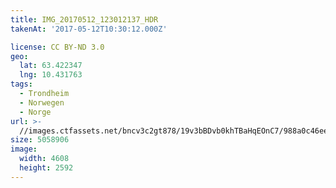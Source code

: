 ```yaml
---
title: IMG_20170512_123012137_HDR
takenAt: '2017-05-12T10:30:12.000Z'

license: CC BY-ND 3.0
geo:
  lat: 63.422347
  lng: 10.431763
tags:
  - Trondheim
  - Norwegen
  - Norge
url: >-
  //images.ctfassets.net/bncv3c2gt878/19v3bBDvb0khTBaHqEOnC7/988a0c46ee867e60746015354710d551/img_20170512_123012137_hdr_34650653755_o
size: 5058906
image:
  width: 4608
  height: 2592
---
```

